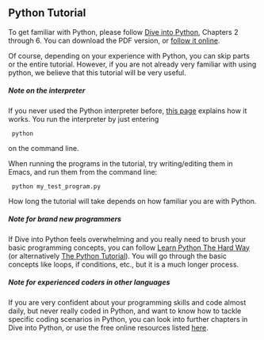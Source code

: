 ## Python Tutorial

To get familiar with Python, please follow
[Dive into Python](http://www.diveintopython.net/toc/index.html),
Chapters 2 through 6. You can download the PDF version, or
[follow it online](http://www.diveintopython.net/toc/index.html).

Of course, depending on your experience with Python, you can skip
parts or the entire tutorial. However, if you are not already very
familiar with using python, we believe that this tutorial will be very
useful.


##### Note on the interpreter
If you never used the Python interpreter before,
[this page](http://www.diveintopython.net/installing_python/shell.html)
explains how it works. You run the interpreter by just entering

     python

on the command line.

When running the programs in the tutorial, try writing/editing them in
Emacs, and run them from the command line:

     python my_test_program.py

How long the tutorial will take depends on how familiar you are with
Python.


##### Note for brand new programmers
If Dive into Python feels overwhelming and you really need
to brush your basic programming concepts, you can follow
[Learn Python The Hard Way](http://learnpythonthehardway.org/book/)
(or alternatively
[The Python Tutorial](https://docs.python.org/2/tutorial/)). You will
go through the basic concepts like loops, if conditions, etc., but it
is a much longer process.



##### Note for experienced coders in other languages
If you are very confident about your programming skills and code
almost daily, but never really coded in Python, and want to know how
to tackle specific coding scenarios in Python, you can look into
further chapters in Dive into Python, or use the free online resources
listed [here](https://wiki.python.org/moin/BeginnersGuide/Programmers).
